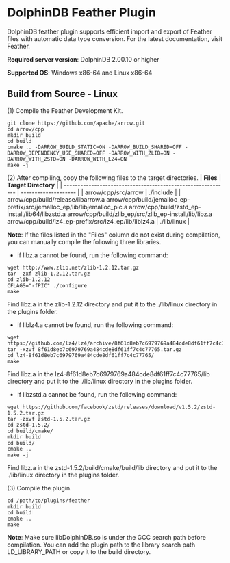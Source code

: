 # DolphinDB Feather Plugin

DolphinDB feather plugin supports efficient import and export of Feather files with automatic data type conversion.
For the latest documentation, visit Feather.

**Required server version**: DolphinDB 2.00.10 or higher

**Supported OS**: Windows x86-64 and Linux x86-64

## Build from Source - Linux

(1) Compile the Feather Development Kit.

```
git clone https://github.com/apache/arrow.git
cd arrow/cpp
mkdir build
cd build
cmake .. -DARROW_BUILD_STATIC=ON -DARROW_BUILD_SHARED=OFF -DARROW_DEPENDENCY_USE_SHARED=OFF -DARROW_WITH_ZLIB=ON -DARROW_WITH_ZSTD=ON -DARROW_WITH_LZ4=ON
make -j
```

(2) After compiling, copy the following files to the target directories.
| **Files**                                                    | **Target Directory** |
| ------------------------------------------------------------ | -------------------- |
| arrow/cpp/src/arrow                                          | ./include            |
| arrow/cpp/build/release/libarrow.a arrow/cpp/build/jemalloc_ep-prefix/src/jemalloc_ep/lib/libjemalloc_pic.a arrow/cpp/build/zstd_ep-install/lib64/libzstd.a arrow/cpp/build/zlib_ep/src/zlib_ep-install/lib/libz.a arrow/cpp/build/lz4_ep-prefix/src/lz4_ep/lib/liblz4.a | ./lib/linux          |

**Note**: If the files listed in the "Files" column do not exist during compilation, you can manually compile the following three libraries.

- If libz.a cannot be found, run the following command:

```
wget http://www.zlib.net/zlib-1.2.12.tar.gz
tar -zxf zlib-1.2.12.tar.gz
cd zlib-1.2.12
CFLAGS="-fPIC" ./configure
make
```
Find libz.a in the zlib-1.2.12 directory and put it to the ./lib/linux directory in the plugins folder.

- If liblz4.a cannot be found, run the following command:

```
wget https://github.com/lz4/lz4/archive/8f61d8eb7c6979769a484cde8df61ff7c4c77765.tar.gz
tar -xzvf 8f61d8eb7c6979769a484cde8df61ff7c4c77765.tar.gz
cd lz4-8f61d8eb7c6979769a484cde8df61ff7c4c77765/
make
```
Find libz.a in the lz4-8f61d8eb7c6979769a484cde8df61ff7c4c77765/lib directory and put it to the ./lib/linux directory in the plugins folder.

- If libzstd.a cannot be found, run the following command:

```
wget https://github.com/facebook/zstd/releases/download/v1.5.2/zstd-1.5.2.tar.gz
tar -zxvf zstd-1.5.2.tar.gz
cd zstd-1.5.2/
cd build/cmake/
mkdir build
cd build/
cmake ..
make -j
```

Find libz.a in the zstd-1.5.2/build/cmake/build/lib directory and put it to the ./lib/linux directory in the plugins folder.

(3) Compile the plugin.

```
cd /path/to/plugins/feather
mkdir build
cd build
cmake ..
make
```
**Note**: Make sure libDolphinDB.so is under the GCC search path before compilation. You can add the plugin path to the library search path LD_LIBRARY_PATH or copy it to the build directory.